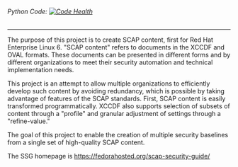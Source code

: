 ###### Python Code:   [![Code Health](https://landscape.io/github/OpenSCAP/scap-security-guide/master/landscape.png)](https://landscape.io/github/OpenSCAP/scap-security-guide/master)
---

The purpose of this project is to create SCAP content, first for 
Red Hat Enterprise Linux 6.  "SCAP content" refers to documents 
in the XCCDF and OVAL formats.  These documents can be presented
in different forms and by different organizations to meet their
security automation and technical implementation needs.  

This project is an attempt to allow multiple organizations to 
efficiently develop such content by avoiding redundancy, which is 
possible by taking advantage of features of the SCAP standards. First, 
SCAP content is easily transformed programmatically. XCCDF also supports
selection of subsets of content through a "profile" and granular adjustment 
of settings through a "refine-value."  

The goal of this project to enable the creation of multiple security 
baselines from a single set of high-quality SCAP content.

The SSG homepage is https://fedorahosted.org/scap-security-guide/
